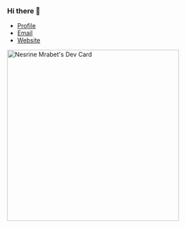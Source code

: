 ### Hi there 👋

- [Profile](https://github.com/nmrabet "Nesrine Mrabet")
- [Email](mailto:nesrinemrabetnm@gmail.com?subject=Hi "Hi!")
- [Website](https://nmrabet.me "Welcome")

<!--
**nmrabet/nmrabet** is a ✨ _special_ ✨ repository because its `README.md` (this file) appears on your GitHub profile.

Here are some ideas to get you started:

- 🔭 I’m currently working on ...
- 🌱 I’m currently learning ...
- 👯 I’m looking to collaborate on ...
- 🤔 I’m looking for help with ...
- 💬 Ask me about ...
- 📫 How to reach me: ...
- 😄 Pronouns: ...
- ⚡ Fun fact: ...
-->



<a href="https://app.daily.dev/Nanouss01"><img src="https://api.daily.dev/devcards/72b1bd2bae054ad39dae9dcdb4e85efe.png?r=i89" width="400" alt="Nesrine Mrabet's Dev Card"/></a>
